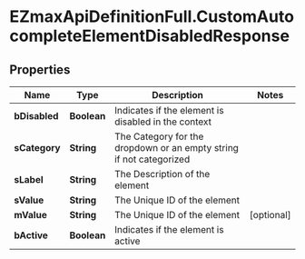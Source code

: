 # EZmaxApiDefinitionFull.CustomAutocompleteElementDisabledResponse

## Properties

Name | Type | Description | Notes
------------ | ------------- | ------------- | -------------
**bDisabled** | **Boolean** | Indicates if the element is disabled in the context | 
**sCategory** | **String** | The Category for the dropdown or an empty string if not categorized | 
**sLabel** | **String** | The Description of the element | 
**sValue** | **String** | The Unique ID of the element | 
**mValue** | **String** | The Unique ID of the element | [optional] 
**bActive** | **Boolean** | Indicates if the element is active | 


